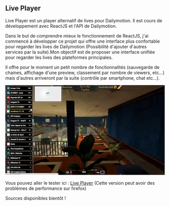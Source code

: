 ## Live Player

Live Player est un player alternatif de lives pour Dailymotion. Il est cours de développement avec ReactJS et l'API de Dailymotion.

Dans le but de comprendre mieux le fonctionnement de ReactJS, j'ai commencé à développer ce projet qui offre une interface plus confortable pour regarder les lives de Dailymotion (Possibilité d'ajouter d'autres services par la suite).Mon objectif est de proposer une interface unifiée pour regarder les lives des plateformes principales.

Il offre pour le moment un petit nombre de fonctionnalités (sauvegarde de chaines, affichage d'une preview, classement par nombre de viewers, etc...) mais d'autres arriveront par la suite (contrôle par smartphone, chat etc...).

![player](/public/images/player.png)


Vous pouvez aller le tester ici : [Live Player](http://player.apox.fr)
(Cette version peut avoir des problèmes de performance sur firefox)

Sources disponibles bientôt !
